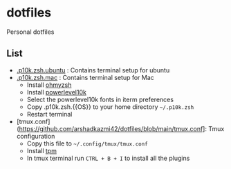 # dotfiles
Personal dotfiles

## List

- [.p10k.zsh.ubuntu](https://github.com/arshadkazmi42/dotfiles/blob/main/.p10k.zsh.ubuntu) : Contains terminal setup for ubuntu
- [.p10k.zsh.mac](https://github.com/arshadkazmi42/dotfiles/blob/main/.p10k.zsh.mac) : Contains terminal setup for Mac
  - Install [ohmyzsh](https://github.com/ohmyzsh/ohmyzsh)
  - Install [powerlevel10k](https://github.com/romkatv/powerlevel10k)
  - Select the powerlevel10k fonts in iterm preferences
  - Copy .p10k.zsh.{{OS}} to your home directory `~/.p10k.zsh`
  - Restart terminal
- [tmux.conf](https://github.com/arshadkazmi42/dotfiles/blob/main/tmux.conf]: Tmux configuration
  - Copy this file to `~/.config/tmux/tmux.conf`
  - Install [tpm](https://github.com/tmux-plugins/tpm)
  - In tmux terminal run `CTRL + B + I` to install all the plugins
